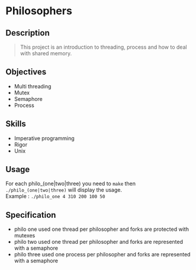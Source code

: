 # Philosophers

## Description
>This project is an introduction to threading, process and how to deal with shared memory.

## Objectives
* Multi threading
* Mutex
* Semaphore
* Process

## Skills
* Imperative programming
* Rigor
* Unix

## Usage
For each philo_(one|two|three) you need to `make` then `./philo_(one|two|three)` will display the usage.</br>
Example : `./philo_one 4 310 200 100 50`

## Specification
* philo one used one thread per philosopher and forks are protected with mutexes
* philo two used one thread per philosopher and forks are represented with a semaphore
* philo three used one process per philosopher and forks are represented with a semaphore
